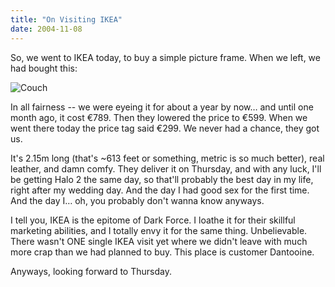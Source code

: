 ```yaml
---
title: "On Visiting IKEA"
date: 2004-11-08
---
```


So, we went to IKEA today, to buy a simple picture frame. When we left, we had bought this:

![Couch][1]

In all fairness -- we were eyeing it for about a year by now… and until one month ago, it cost €789. Then they lowered the price to €599. When we went there today the price tag said €299. We never had a chance, they got us.

It's 2.15m long (that's ~613 feet or something, metric is so much better),
real leather, and damn comfy. They deliver it on Thursday, and with any luck,
I'll be getting Halo 2 the same day, so that'll probably the best day in my life, right after my wedding day. And the day I had good sex for the first time. And the day I… oh, you probably don't wanna know anyways.

I tell you, IKEA is the epitome of Dark Force. I loathe it for their skillful marketing abilities, and I totally envy it for the same thing. Unbelievable.
There wasn't ONE single IKEA visit yet where we didn't leave with much more crap than we had planned to buy. This place is customer Dantooine.

Anyways, looking forward to Thursday.

[1]: //dl.dropbox.com/u/7298/blog/2004-11-08-ektorp.jpg

